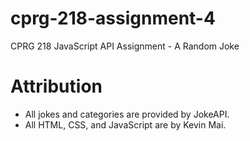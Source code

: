 # cprg-218-assignment-4
 CPRG 218 JavaScript API Assignment - A Random Joke
# Attribution
- All jokes and categories are provided by JokeAPI.
- All HTML, CSS, and JavaScript are by Kevin Mai.

